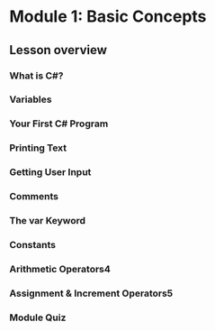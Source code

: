 # Module 1: Basic Concepts
## Lesson overview
### What is C#?
### Variables
### Your First C# Program
### Printing Text
### Getting User Input
### Comments
### The var Keyword
### Constants
### Arithmetic Operators4
### Assignment & Increment Operators5
### Module  Quiz
